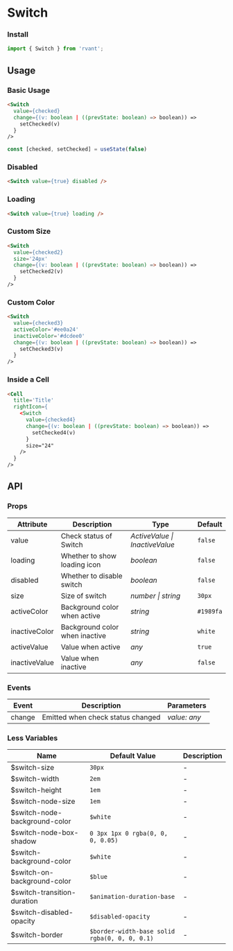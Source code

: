 # Switch

### Install

```js
import { Switch } from 'rvant';
```

## Usage

### Basic Usage

```html
<Switch
  value={checked}
  change={(v: boolean | ((prevState: boolean) => boolean)) =>
    setChecked(v)
  }
/>
```

```js
const [checked, setChecked] = useState(false)
```

### Disabled

```html
<Switch value={true} disabled />
```

### Loading

```html
<Switch value={true} loading />
```

### Custom Size

```html
<Switch
  value={checked2}
  size='24px'
  change={(v: boolean | ((prevState: boolean) => boolean)) =>
    setChecked2(v)
  }
/>
```

### Custom Color

```html
<Switch
  value={checked3}
  activeColor='#ee0a24'
  inactiveColor='#dcdee0'
  change={(v: boolean | ((prevState: boolean) => boolean)) =>
    setChecked3(v)
  }
/>
```

### Inside a Cell

```html
<Cell
  title='Title'
  rightIcon={
    <Switch
      value={checked4}
      change={(v: boolean | ((prevState: boolean) => boolean)) =>
        setChecked4(v)
      }
      size="24"
    />
  }
/>
```

## API

### Props

| Attribute | Description | Type | Default |
| --- | --- | --- | --- |
| value | Check status of Switch | _ActiveValue \| InactiveValue_ | `false` |
| loading | Whether to show loading icon | _boolean_ | `false` |
| disabled | Whether to disable switch | _boolean_ | `false` |
| size | Size of switch | _number \| string_ | `30px` |
| activeColor | Background color when active | _string_ | `#1989fa` |
| inactiveColor | Background color when inactive | _string_ | `white` |
| activeValue | Value when active | _any_ | `true` |
| inactiveValue | Value when inactive | _any_ | `false` |

### Events

| Event  | Description                       | Parameters          |
| ------ | --------------------------------- | ------------------- |
| change | Emitted when check status changed | _value: any_        |

### Less Variables

| Name | Default Value | Description |
| --- | --- | --- |
| $switch-size | `30px` | - |
| $switch-width | `2em` | - |
| $switch-height | `1em` | - |
| $switch-node-size | `1em` | - |
| $switch-node-background-color | `$white` | - |
| $switch-node-box-shadow | `0 3px 1px 0 rgba(0, 0, 0, 0.05)` | - |
| $switch-background-color | `$white` | - |
| $switch-on-background-color | `$blue` | - |
| $switch-transition-duration | `$animation-duration-base` | - |
| $switch-disabled-opacity | `$disabled-opacity` | - |
| $switch-border | `$border-width-base solid rgba(0, 0, 0, 0.1)` | - |
